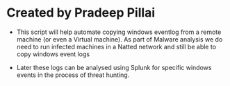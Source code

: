 
# Created by Pradeep Pillai

- This script will help automate copying windows eventlog from a remote machine (or even a Virtual machine). As part of Malware analysis we do need to run infected machines in a Natted network and still be able to copy windows event logs

- Later these logs can be analysed using Splunk for specific windows events in the process of threat hunting.
